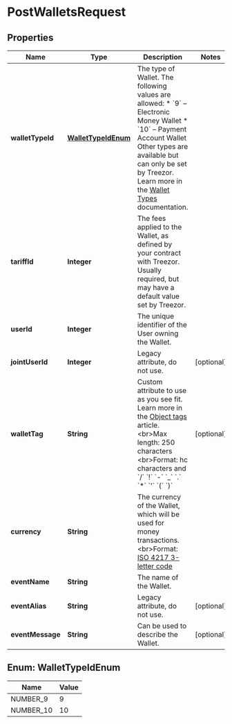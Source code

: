 

# PostWalletsRequest


## Properties

| Name | Type | Description | Notes |
|------------ | ------------- | ------------- | -------------|
|**walletTypeId** | [**WalletTypeIdEnum**](#WalletTypeIdEnum) | The type of Wallet. The following values are allowed: * &#x60;9&#x60; – Electronic Money Wallet * &#x60;10&#x60; – Payment Account Wallet  Other types are available but can only be set by Treezor. Learn more in the [Wallet Types](/guide/wallets/introduction.html#types-of-wallets) documentation.  |  |
|**tariffId** | **Integer** | The fees applied to the Wallet, as defined by your contract with Treezor. Usually required, but may have a default value set by Treezor. |  |
|**userId** | **Integer** | The unique identifier of the User owning the Wallet. |  |
|**jointUserId** | **Integer** | Legacy attribute, do not use. |  [optional] |
|**walletTag** | **String** | Custom attribute to use as you see fit. Learn more in the [Object tags](/guide/api-basics/objects-tags.html#objects-tags) article. &lt;br&gt;Max length: 250 characters  &lt;br&gt;Format: hc characters and &#x60;/&#x60; &#x60;!&#x60; &#x60;-&#x60; &#x60;_&#x60; &#x60;.&#x60; &#x60;*&#x60; &#x60;&#39;&#x60; &#x60;(&#x60; &#x60;)&#x60;  |  [optional] |
|**currency** | **String** | The currency of the Wallet, which will be used for money transactions. &lt;br&gt;Format: [ISO 4217 3-letter code](/guide/api-basics/data-format.html#currencies)  |  |
|**eventName** | **String** | The name of the Wallet. |  |
|**eventAlias** | **String** | Legacy attribute, do not use. |  [optional] |
|**eventMessage** | **String** | Can be used to describe the Wallet. |  [optional] |



## Enum: WalletTypeIdEnum

| Name | Value |
|---- | -----|
| NUMBER_9 | 9 |
| NUMBER_10 | 10 |



